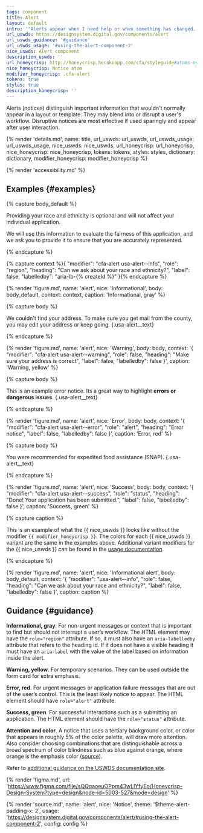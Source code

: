 ```yaml
---
tags: component
title: Alert
layout: default
intro: '"Alerts appear when I need help or when something has changed. It may be time-sensitive."'
url_uswds: https://designsystem.digital.gov/components/alert
url_uswds_guidance: '#guidance'
url_uswds_usage: '#using-the-alert-component-2'
nice_uswds: Alert component
description_uswds: ''
url_honeycrisp: http://honeycrisp.herokuapp.com/cfa/styleguide#atoms-notices
nice_honeycrisp: Notice atom
modifier_honeycrisp: .cfa-alert
tokens: true
styles: true
description_honeycrisp: ''
---
```


<!-- INTRO -->

Alerts (notices) distinguish important information that wouldn't normally appear in a layout or template. They may blend into or disrupt a user's workflow. Disruptive notices are most effective if used sparingly and appear after user interaction.

<!-- DETAILS -->

{% render 'details.md',
  name: title,
  url_uswds: url_uswds,
  url_uswds_usage: url_uswds_usage,
  nice_uswds: nice_uswds,
  url_honeycrisp: url_honeycrisp,
  nice_honeycrisp: nice_honeycrisp,
  tokens: tokens,
  styles: styles,
  dictionary: dictionary,
  modifier_honeycrisp: modifier_honeycrisp %}

<!-- ACCESSIBILITY -->

{% render 'accessibility.md' %}

## Examples {#examples}

{% capture body_default %}

Providing your race and ethnicity is optional and will not affect your individual application.

We will use this information to evaluate the fairness of this application, and we ask you to provide it to ensure that you are accurately represented.

{% endcapture %}

{% capture context %}{
  "modifier": "cfa-alert usa-alert--info",
  "role": "region",
  "heading": "Can we ask about your race and ethnicity?",
  "label": false,
  "labelledby": "aria-lb-{% createId %}"
}{% endcapture %}

{% render 'figure.md', name: 'alert', nice: 'Informational', body: body_default, context: context, caption: 'Informational, gray' %}

{% capture body %}

We couldn't find your address. To make sure you get mail from the county, you may edit your address or keep going. {.usa-alert__text}

{% endcapture %}

{% render 'figure.md', name: 'alert', nice: 'Warning', body: body, context: '{
  "modifier": "cfa-alert usa-alert--warning",
  "role": false,
  "heading": "Make sure your address is correct",
  "label": false,
  "labelledby": false
}', caption: 'Warning, yellow' %}

{% capture body %}

This is an example error notice. Its a great way to highlight **errors or dangerous issues**. {.usa-alert__text}

{% endcapture %}

{% render 'figure.md', name: 'alert', nice: 'Error', body: body, context: '{
  "modifier": "cfa-alert usa-alert--error",
  "role": "alert",
  "heading": "Error notice",
  "label": false,
  "labelledby": false
}', caption: 'Error, red' %}

{% capture body %}

You were recommended for expedited food assistance (SNAP). {.usa-alert__text}

{% endcapture %}

{% render 'figure.md', name: 'alert', nice: 'Success', body: body, context: '{
  "modifier": "cfa-alert usa-alert--success",
  "role": "status",
  "heading": "Done! Your application has been submitted.",
  "label": false,
  "labelledby": false
}', caption: 'Success, green' %}

{% capture caption %}

This is an example of what the {{ nice_uswds }} looks like without the modifier <code>{{ modifier_honeycrisp }}</code>. The colors for each {{ nice_uswds }} variant are the same in the examples above. Additional variant modifiers for the {{ nice_uswds }} can be found in the <a href="{{ url_uswds }}{{ url_uswds_usage }}" target="_blank" rel="noopener nofollow" class="usa-link--external">usage documentation</a>.

{% endcapture %}

{% render 'figure.md', name: 'alert', nice: 'Informational alert', body: body_default, context: '{
  "modifier": "usa-alert--info",
  "role": false,
  "heading": "Can we ask about your race and ethnicity?",
  "label": false,
  "labelledby": false
}', caption: caption %}

## Guidance {#guidance}

**Informational, gray**. For non-urgent messages or context that is important to find but should not interrupt a user’s workflow. The HTML element may have the `role="region"` attribute. If so, it must also have an `aria-labelledby` attribute that refers to the heading id. If it does not have a visible heading it must have an `aria-label` with the value of the label based on information inside the alert.

**Warning, yellow**. For temporary scenarios. They can be used outside the form card for extra emphasis.

**Error, red**. For urgent messages or application failure messages that are out of the user’s control. This is the least likely notice to appear. The HTML element should have `role="alert"` attribute.

**Success, green**. For successful interactions such as a submitting an application. The HTML element should have the `role="status"` attribute.

**Attention and color**. A notice that uses a tertiary background color, or color that appears in roughly 5% of the color palette, will draw more attention. Also consider choosing combinations that are distinguishable across a broad spectrum of color blindness such as blue against orange, where orange is the emphasis color (<a href="https://www.tableau.com/blog/examining-data-viz-rules-dont-use-red-green-together" target="_blank" rel="noopener nofollow" class="usa-link--external">source</a>).

Refer to <a href="{{ url_uswds }}{{ url_uswds_guidance }}" target="_blank" rel="noopener nofollow" class="usa-link--external">additional guidance on the USWDS documentation site</a>.

<!-- DESIGN -->

{% render 'figma.md', url: 'https://www.figma.com/file/sQQqaoeuOPpm43wLlYfyEo/Honeycrisp-Design-System?type=design&node-id=5003-527&mode=design' %}

<!-- SOURCE -->

{% render 'source.md', name: 'alert', nice: 'Notice', theme: '$theme-alert-padding-x: 2', usage: 'https://designsystem.digital.gov/components/alert/#using-the-alert-component-2', config: config %}
